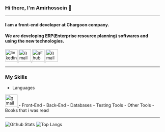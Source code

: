 ### Hi there, I'm Amirhossein 👋

---

#### I am a front-end developer at Chargoon company.

#### We are developing ERP(Enterprise resource planning) softwares and using the new technologies.

<!--
**Amirhossein-Moghadam/Amirhossein-Moghadam** is a ✨ _special_ ✨ repository because its `README.md` (this file) appears on your GitHub profile.

Here are some ideas to get you started:

- 🔭 I’m currently working on ...
- 🌱 I’m currently learning ...
- 👯 I’m looking to collaborate on ...
- 🤔 I’m looking for help with ...
- 💬 Ask me about ...
- 📫 How to reach me: ...
- 😄 Pronouns: ...
- ⚡ Fun fact: ...
-->

<a href="https://www.linkedin.com/in/amirhossein-moghadam-5b72811a9/" target="_blank">
        <img
      src="https://www.vectorlogo.zone/logos/linkedin/linkedin-icon.svg"
      alt="linkedin"
      width="40"
      height="40"
/>
</a>
</a>
<a href="mailto:Amirhossein.Moghadam1379@gmail.com" target="_blank">
 <img
      src="https://www.vectorlogo.zone/logos/gmail/gmail-tile.svg"
      alt="gmail"
      width="40"
      height="40"
/>
</a>
<a href="https://github.com/Amirhossein-Moghadam" target="_blank">
 <img
      src="https://www.vectorlogo.zone/logos/github/github-tile.svg"
      alt="github"
      width="40"
      height="40"
/>
<a href="https://medium.com/@amirhossein.moghadam1379" target="_blank">
    <img
      src="https://www.vectorlogo.zone/logos/medium/medium-tile.svg"
      alt="gmail"
      width="40"
      height="40"
/>
</a>

---

### My Skills

- Languages
<a href="https://python.org" target="_blank">
  <img
        src="https://www.svgrepo.com/show/354238/python.svg"
        alt="gmail"
        width="40"
        height="40"
  />
</a>
- Front-End
- Back-End
- Databases
- Testing Tools
- Other Tools
- Books that i was read

---

![Github Stats](https://github-readme-stats.vercel.app/api?username=Amirhossein-Moghadam&count_private=true&show_icons=true&include_all_commits=true)
![Top Langs](https://github-readme-stats.vercel.app/api/top-langs/?username=Amirhossein-Moghadam&hide=TeX&layout=compact)
